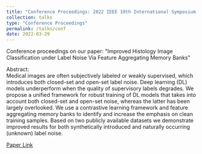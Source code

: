```yaml
---
title: "Conference Proceedings: 2022 IEEE 19th International Symposium on Biomedical Imaging (ISBI)"
collection: talks
type: "Conference Proceedings"
permalink: /talks/conf
date: 2022-03-29
---
```

Conference proceedings on our paper: "Improved Histology Image Classification under Label Noise Via Feature Aggregating Memory Banks"

<p>Abstract:<br>
Medical images are often subjectively labeled or weakly supervised, which introduces both closed-set and open-set label noise. Deep learning (DL) models underperform when the quality of supervisory labels degrades. We propose a unified framework for robust training of DL models that takes into account both closed-set and open-set noise, whereas the latter has been largely overlooked. We use a contrastive learning framework and feature aggregating memory banks to identify and increase the emphasis on clean training samples. Based on two publicly available datasets we demonstrate improved results for both synthetically introduced and naturally occurring (unknown) label noise.</p>

[Paper Link](https://ieeexplore.ieee.org/abstract/document/9854644)
